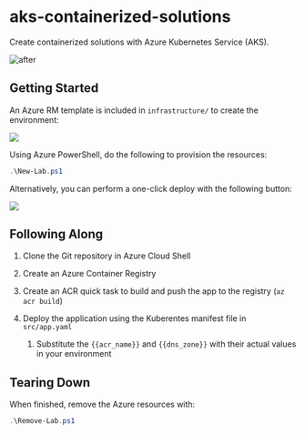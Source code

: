 # aks-containerized-solutions

Create containerized solutions with Azure Kubernetes Service (AKS).

![after](https://user-images.githubusercontent.com/3911650/57160414-f5a87480-6da5-11e9-9cdb-5386f47dbd94.png)

## Getting Started

An Azure RM template is included in `infrastructure/` to create the environment:

<a href="http://armviz.io/#/?load=https%3A%2F%2Fraw.githubusercontent.com%2Flrakai%2Faks-containerized-solutions%2Fmaster%2Finfrastructure%2Farm-template.json">
    <img src="https://camo.githubusercontent.com/536ab4f9bc823c2e0ce72fb610aafda57d8c6c12/687474703a2f2f61726d76697a2e696f2f76697375616c697a65627574746f6e2e706e67" data-canonical-src="http://armviz.io/visualizebutton.png" style="max-width:100%;">
</a> 

Using Azure PowerShell, do the following to provision the resources:

```ps1
.\New-Lab.ps1
```

Alternatively, you can perform a one-click deploy with the following button:

<a href="https://portal.azure.com/#create/Microsoft.Template/uri/https%3A%2F%2Fraw.githubusercontent.com%2Flrakai%2Faks-containerized-solutions%2Fmaster%2Finfrastructure%2Farm-template.json">
    <img src="https://camo.githubusercontent.com/9285dd3998997a0835869065bb15e5d500475034/687474703a2f2f617a7572656465706c6f792e6e65742f6465706c6f79627574746f6e2e706e67" data-canonical-src="http://azuredeploy.net/deploybutton.png" style="max-width:100%;">
</a>

## Following Along

1. Clone the Git repository in Azure Cloud Shell

1. Create an Azure Container Registry

1. Create an ACR quick task to build and push the app to the registry (`az acr build`)

1. Deploy the application using the Kuberentes manifest file in `src/app.yaml`

    1. Substitute the `{{acr_name}}` and `{{dns_zone}}` with their actual values in your environment

## Tearing Down

When finished, remove the Azure resources with:

```ps1
.\Remove-Lab.ps1
```